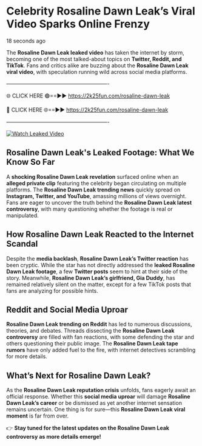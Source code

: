 # Celebrity Rosaline Dawn Leak’s Viral Video Sparks Online Frenzy

18 seconds ago

The **Rosaline Dawn Leak leaked video** has taken the internet by storm, becoming one of the most talked-about topics on **Twitter, Reddit, and TikTok**. Fans and critics alike are buzzing about the **Rosaline Dawn Leak viral video**, with speculation running wild across social media platforms.

———————————————————-

🌐 CLICK HERE 🟢==►► https://2k25fun.com/rosaline-dawn-leak

🔴 CLICK HERE 🌐==►► https://2k25fun.com/rosaline-dawn-leak

———————————————————-

[![Watch Leaked Video](https://miro.medium.com/v2/resize:fit:828/format:webp/1*cilzJN44JGOrTw9NJCrNHA.gif "Watch Leaked Video")](https://2k25fun.com/rosaline-dawn-leak)

## **Rosaline Dawn Leak's Leaked Footage: What We Know So Far**  
A **shocking Rosaline Dawn Leak revelation** surfaced online when an **alleged private clip** featuring the celebrity began circulating on multiple platforms. The **Rosaline Dawn Leak trending news** quickly spread on **Instagram, Twitter, and YouTube**, amassing millions of views overnight. Fans are eager to uncover the truth behind the **Rosaline Dawn Leak latest controversy**, with many questioning whether the footage is real or manipulated.  

## **How Rosaline Dawn Leak Reacted to the Internet Scandal**  
Despite the **media backlash**, **Rosaline Dawn Leak’s Twitter reaction** has been cryptic. While the star has not directly addressed the **leaked Rosaline Dawn Leak footage**, a few **Twitter posts** seem to hint at their side of the story. Meanwhile, **Rosaline Dawn Leak’s girlfriend, Gia Duddy**, has remained relatively silent on the matter, except for a few TikTok posts that fans are analyzing for possible hints.  

## **Reddit and Social Media Uproar**  
**Rosaline Dawn Leak trending on Reddit** has led to numerous discussions, theories, and debates. Threads dissecting the **Rosaline Dawn Leak controversy** are filled with fan reactions, with some defending the star and others questioning their public image. The **Rosaline Dawn Leak tape rumors** have only added fuel to the fire, with internet detectives scrambling for more details.  

## **What’s Next for Rosaline Dawn Leak?**  
As the **Rosaline Dawn Leak reputation crisis** unfolds, fans eagerly await an official response. Whether this **social media uproar** will damage **Rosaline Dawn Leak’s career** or be dismissed as yet another internet sensation remains uncertain. One thing is for sure—this **Rosaline Dawn Leak viral moment** is far from over.  

👉 **Stay tuned for the latest updates on the Rosaline Dawn Leak controversy as more details emerge!**  